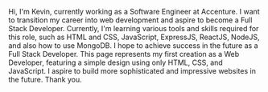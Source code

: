 Hi, I'm Kevin, currently working as a Software Engineer at Accenture. I want to transition my career into web development and aspire to become a Full Stack Developer. 
Currently, I'm learning various tools and skills required for this role, such as HTML and CSS, JavaScript, ExpressJS, ReactJS, NodeJS, and also how to use MongoDB. 
I hope to achieve success in the future as a Full Stack Developer. This page represents my first creation as a Web Developer, featuring a simple design using only HTML, CSS, and JavaScript. 
I aspire to build more sophisticated and impressive websites in the future. Thank you.
